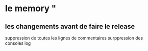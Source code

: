 # le memory "
## les changements avant de faire le release ##
suppression de toutes les lignes de commentaires
surppression des consoles log